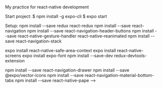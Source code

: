 My practice for react-native development

Start project:
$ npm install -g expo-cli
$ expo start


Setup:
npm install --save redux react-redux
npm install --save react-navigation
npm install --save react-navigation-header-buttons
npm install --save react-native-gesture-handler react-native-reanimated
npm install --save react-navigation-stack
<!-- expo install @react-native-community/masked-view (dependency of react-navigation/stack?) -->
expo install react-native-safe-area-context
expo install react-native-screens
expo install expo-font
npm install --save-dev redux-devtools-extension
<!-- npm install --save react-navigation-stack -->
<!-- npm install --save react-navigation-tabs -->
npm install --save react-navigation-drawer
npm install --save @expo/vector-icons
npm install --save react-navigation-material-bottom-tabs
npm install --save react-native-pape -->